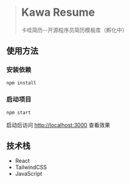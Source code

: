 > # Kawa Resume
> 卡哇简历--开源程序员简历模板库（孵化中）

## 使用方法
### 安装依赖
```bash
npm install
```
### 启动项目
```bash
npm start
```
启动后访问 [http://localhost:3000](http://localhost:3000) 查看效果

## 技术栈

- React
- TailwindCSS
- JavaScript
